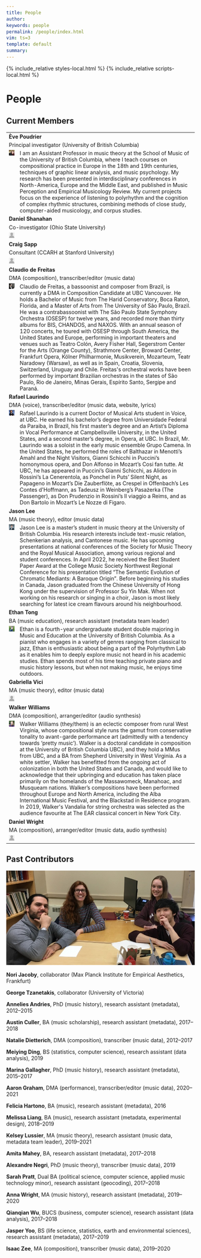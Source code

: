 ```yaml
---
title: People
author: 
keywords: people
permalink: /people/index.html
vim: ts=3
template: default
summary: 
---
```


{% include_relative styles-local.html %}
{% include_relative scripts-local.html %}

# People #

## Current Members ##

<table>
<tbody>
  <tr>
    <td valign="top" colspan="2"><b>Ève Poudrier</b></td>
  </tr>
  <tr>
    <td valign="top" colspan="2">Principal investigator (University of British Columbia)</td>
  </tr>
  <tr>
    <td valign="top"><img src="/people/EvePoudrier.jpg"></td>
    <td valign="top">I am an Assistant Professor in music theory at the School of Music of the University of British Columbia, where I teach courses on compositional practice in Europe in the 18th and 19th centuries, techniques of graphic linear analysis, and music psychology. My research has been presented in interdisciplinary conferences in North-America, Europe and the Middle East, and published in Music Perception and Empirical Musicology Review. My current projects focus on the experience of listening to polyrhythm and the cognition of complex rhythmic structures, combining methods of close study, computer-aided musicology, and corpus studies.</td>
  </tr>
  <tr>
    <td valign="top" colspan="2"><b>Daniel Shanahan</b></td>
  </tr>
  <tr>
    <td valign="top" colspan="2">Co-investigator (Ohio State University)</td>
  </tr>
  <tr>
    <td valign="top"><img src="/people/person-placeholder.jpg"></td>
    <td valign="top"></td>
  </tr>
  <tr>
    <td valign="top" colspan="2"><b>Craig Sapp</b></td>
  </tr>
  <tr>
    <td valign="top" colspan="2">Consultant (CCARH at Stanford University)</td>
  </tr>
  <tr>
    <td valign="top"><img src="/people/person-placeholder.jpg"></td>
    <td valign="top"></td>
  </tr>
  <tr>
    <td valign="top" colspan="2"><b>Claudio de Freitas</b></td>
  </tr>
  <tr>
    <td valign="top" colspan="2">DMA (composition), transcriber/editor (music data)</td>
  </tr>
  <tr>
    <td valign="top"><img src="/people/ClaudiodeFreitas.jpg"></td>
    <td valign="top">Claudio de Freitas, a bassoonist and composer from Brazil, is currently a DMA in Composition Candidate at UBC Vancouver. He holds a Bachelor of Music from The Harid Conservatory, Boca Raton, Florida, and a Master of Arts from The University of São Paulo, Brazil. He was a contrabassoonist with The São Paulo State Symphony Orchestra (OSESP) for twelve years, and recorded more than thirty albums for BIS, CHANDOS, and NAXOS. With an annual season of 120 concerts, he toured with OSESP through South America, the United States and Europe, performing in important theaters and venues such as Teatro Colón, Avery Fisher Hall, Segerstrom Center for the Arts (Orange County), Strathmore Center, Broward Center, Frankfurt Opera, Kölner Philharmonie, Musikverein, Mozarteum, Teatr Naradowy (Warsaw), as well as in Spain, Croatia, Slovenia, Switzerland, Uruguay and Chile. Freitas's orchestral works have been performed by important Brazilian orchestras in the states of São Paulo, Rio de Janeiro, Minas Gerais, Espírito Santo, Sergipe and Paraná.</td>
  </tr>
  <tr>
    <td valign="top" colspan="2"><b>Rafael Laurindo</b></td>
  </tr>
  <tr>
    <td valign="top" colspan="2">DMA (voice), transcriber/editor (music data, website, lyrics)</td>
  </tr>
  <tr>
    <td valign="top"><img src="/people/RafaelLaurindo.jpg"></td>
    <td valign="top">Rafael Laurindo is a current Doctor of Musical Arts student in Voice, at UBC. He earned his bachelor’s degree from Universidade Federal da Paraiba, in Brazil, his first master’s degree and an Artist’s Diploma in Vocal Performance at Campbellsville University, in the United States, and a second master’s degree, in Opera, at UBC. In Brazil, Mr. Laurindo was a soloist in the early music ensemble Grupo Camena. In the United States, he performed the roles of Balthazar in Menotti’s Amahl and the Night Visitors, Gianni Schicchi in Puccini’s homonymous opera, and Don Alfonso in Mozart’s Cosi fan tutte. At UBC, he has appeared in Puccini’s Gianni Schicchi, as Alidoro in Rossini’s La Cenerentola, as Ponchel in Puts’ Silent Night, as Papageno in Mozart’s Die Zauberflöte, as Crespel in Offenbach’s Les Contes d'Hoffmann, as Tadeusz in Weinberg’s Pasażerka (The Passenger), as Don Prudenzio in Rossini’s Il viaggio a Reims, and as Don Bartolo in Mozart’s Le Nozze di Figaro.</td>
  </tr>
  <tr>
    <td valign="top" colspan="2"><b>Jason Lee</b></td>
  </tr>
  <tr>
    <td valign="top" colspan="2">MA (music theory), editor (music data)</td>
  </tr>
  <tr>
    <td valign="top"><img src="/people/JasonLee.jpg"></td>
    <td valign="top">Jason Lee is a master’s student in music theory at the University of British Columbia. His research interests include text-music relation, Schenkerian analysis, and Cantonese music. He has upcoming presentations at national conferences of the Society for Music Theory and the Royal Musical Association, among various regional and student conferences. In April 2022, he received the Best Student Paper Award at the College Music Society Northwest Regional Conference for his presentation titled “The Semantic Evolution of Chromatic Mediants: A Baroque Origin”. Before beginning his studies in Canada, Jason graduated from the Chinese University of Hong Kong under the supervision of Professor Su Yin Mak. When not working on his research or singing in a choir, Jason is most likely searching for latest ice cream flavours around his neighbourhood.</td>
  </tr>
  <tr>
    <td valign="top" colspan="2"><b>Ethan Tong</b></td>
  </tr>
  <tr>
    <td valign="top" colspan="2">BA (music education), research assistant (metadata team leader)</td>
  </tr>
  <tr>
    <td valign="top"><img src="/people/EthanTong.jpg"></td>
    <td valign="top">Ethan is a fourth-year undergraduate student double majoring in Music and Education at the University of British Columbia. As a pianist who engages in a variety of genres ranging from classical to jazz, Ethan is enthusiastic about being a part of the Polyrhythm Lab as it enables him to deeply explore music not heard in his academic studies. Ethan spends most of his time teaching private piano and music history lessons, but when not making music, he enjoys time outdoors.</td>
  </tr>
  <tr>
    <td valign="top" colspan="2"><b>Gabriella Vici</b></td>
  </tr>
  <tr>
    <td valign="top" colspan="2">MA (music theory), editor	(music data)</td>
  </tr>
  <tr>
    <td valign="top"><img src="/people/person-placeholder.jpg"></td>
    <td valign="top"></td>
  </tr>
  <tr>
    <td valign="top" colspan="2"><b>Walker Williams</b></td>
  </tr>
  <tr>
    <td valign="top" colspan="2">DMA (composition), arranger/editor (audio synthesis)</td>
  </tr>
  <tr>
    <td valign="top"><img src="/people/WalkerWilliams.jpg"></td>
    <td valign="top">Walker Williams (they/them) is an eclectic composer from rural West Virginia, whose compositional style runs the gamut from conservative tonality to avant-garde performance art (admittedly with a tendency towards ‘pretty music’). Walker is a doctoral candidate in composition at the University of British Columbia UBC), and they hold a MMus from UBC, and a BA from Shepherd University in West Virginia. As a white settler, Walker has benefitted from the ongoing act of colonization in both the United States and Canada, and would like to acknowledge that their upbringing and education has taken place primarily on the homelands of the Massawomeck, Manahoac, and Musqueam nations. Walker’s compositions have been performed throughout Europe and North America, including the Alba International Music Festival, and the Blackstad in Residence program. In 2019, Walker's Vandalia for string orchestra was selected as the audience favourite at The EAR classical concert in New York City.</td>
  </tr>
  <tr>
    <td valign="top" colspan="2"><b>Daniel Wright</b></td>
  </tr>
  <tr>
    <td valign="top" colspan="2">MA (composition), arranger/editor (music data, audio synthesis)</td>
  </tr>
  <tr>
    <td valign="top"><img src="/people/person-placeholder.jpg"></td>
    <td valign="top"></td>
  </tr>

</tbody>
</table>


## Past Contributors ##


![Past Contributors](/people/past-contributors.jpg)

**Nori Jacoby**, collaborator (Max Planck Institute for Empirical Aesthetics, Frankfurt)

**George Tzanetakis**, collaborator (University of Victoria)

**Annelies Andries**, PhD (music history), research assistant (metadata), 2012–2015

**Austin Culler**, BA (music scholarship), research assistant (metadata), 2017–2018

**Natalie Dietterich**, DMA (composition), transcriber (music data), 2012–2017

**Meiying Ding**, BS (statistics, computer science), research assistant (data analysis), 2019

**Marina Gallagher**, PhD (music history), research assistant (metadata), 2015–2017

**Aaron Graham**, DMA (performance), transcriber/editor (music data), 2020–2021

**Felicia Hartono**, BA (music), research assistant (metadata), 2016

**Melissa Liang**, BA (music), research assistant (metadata, experimental design), 2018–2019

**Kelsey Lussier**, MA (music theory), research assistant (music data, metadata team leader), 2019–2021

**Amita Mahey**, BA, research assistant (metadata), 2017–2018

**Alexandre Negri**, PhD (music theory), transcriber (music data), 2019

**Sarah Pratt**, Dual BA (political science, computer science, applied music technology minor), research assistant (geocoding), 2017–2018

**Anna Wright**, MA (music history), research assistant (metadata), 2019–2020

**Qianqian Wu**, BUCS (business, computer science), research assistant (data analysis), 2017–2018

**Jasper Yoo**, BS (life science, statistics, earth and environmental sciences), research assistant (metadata), 2017–2019

**Isaac Zee**, MA (composition), transcriber (music data), 2019–2020



